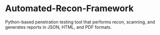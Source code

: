 # Automated-Recon-Framework
Python-based penetration testing tool that performs recon, scanning, and generates reports in JSON, HTML, and PDF formats.
